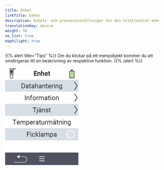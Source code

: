 ```yaml
---
title: Enhet
linkTitle: Enhet
description: Enhets- och processinställningar för din VitalControl-enhet
translationKey: device
weight: 50
no_list: true
maphilight: true
---
```

{{% alert title="Tips" %}}
Om du klickar på ett menyobjekt kommer du att omdirigeras till en beskrivning av respektive funktion.
{{% /alert %}}

<img src="images/menu.png" alt="VitalControl Enhet" title="Enhet" usemap="#workmap" class="maphilight" />

<map name="workmap">
  <area shape="rect" coords="2,40,238,80" alt="Datahantering" title="Kör datorsäkerhetskopior, exportera dina data och återställ enheten&#10;Musklick: öppna dokumentation" href="/en/docs/device/data-management/">
  <area shape="rect" coords="2,80,238,120" alt="Info" title="Visa viktig program- och hårdvaruinformation&#10;Musklick: öppna dokumentation" href="/en/docs/device/info/">
  <area shape="rect" coords="2,120,238,160" alt="Service" title="Kontrollera dina enhetsdrivrutiner, uppdatera din firmware och utför ett räckviddstest&#10;Musklick: öppna dokumentation" href="/en/docs/device/service/">
  <area shape="rect" coords="2,160,238,200" alt="Temperaturmätning" title="Testa din enhets temperaturmätning&#10;Musklick: öppna dokumentation" href="/en/docs/device/temperature-measurement/">
  <area shape="rect" coords="2,200,238,240" alt="Ficklampa" title="Slå på eller av ljuset på din VitalControl-enhet&#10;Musklick: öppna dokumentation" href="/en/docs/device/flashlight/">

  <area shape="rect" coords="2,282,97,318" alt="Tillbaka" title="Hoppa tillbaka en nivå" href="/en/docs/menu/mainmenu/">
</map>
